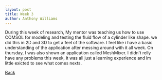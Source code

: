 ```yaml
---
layout: post
title: Week 3
author: Anthony Williams
---
```


During this week of research, My mentor was teaching us how to use COMSOL for modeling and testing the fluid flow of a cylinder like shape. we did this in 2D and 3D to get a feel of the software. I feel like i have a basic understanding of the application after messing around with it all week. On thursday, I was also shown an application called MeshMixer. I didn't relly have any problems this week, it was all just a learning experience and im little exicted to see what comes nexts.


[Back](./)
